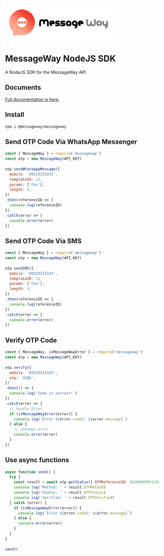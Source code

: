 ![messageWay](logo.png)
# MessageWay NodeJS SDK

A NodeJS SDK for the MessageWay API.

## Documents
[Full documentation is here.](https://messageway.github.io/MessageWayNodeJS)

## Install
```bash
npm i @messageway/messageway
```

## Send OTP Code Via **WhatsApp Messenger**
```js
const { MessageWay } = require('messageway')
const otp = new MessageWay(API_KEY)

otp.sendWhatsAppMessage({
  mobile: '09333333333',
  templateID: 12,
  params: ['Foo'],
  length: 4,
})
.then(referenceID => {
  console.log(referenceID)
})
.catch(error => {
  console.error(error)
})
```

## Send OTP Code Via **SMS**
```js
const { MessageWay } = require('messageway')
const otp = new MessageWay(API_KEY)

otp.sendSMS({
  mobile: '09333333333',
  templateID: 12,
  params: ['Foo'],
  length: 4,
})
.then(referenceID => {
  console.log(referenceID)
})
.catch(error => {
  console.error(error)
})
```

## Verify OTP Code
```js
const { MessageWay, isMessageWayError } = require('messageway')
const otp = new MessageWay(API_KEY)

otp.verify({
  mobile: '09333333333',
  otp: '3305',
})
.then(() => {
  console.log('Code is correct!')
})
.catch(error => {
  // handle Error
  if (isMessageWayError(error)) {
    console.log(`Error ${error.code}: ${error.message}`)
  } else {
    // unknown error
    console.error(error)
  }
})
```

## Use async functions
```js
async function send() {
  try {
    const result = await otp.getStatus({ OTPReferenceID: 1628960593121007556n })
    console.log('Method: ' + result.OTPMethod)
    console.log('Status: ' + result.OTPStatus)
    console.log('Verified: ' + result.OTPVerified)
  } catch (error) {
    if (isMessageWayError(error)) {
      console.log(`Error ${error.code}: ${error.message}`)
    } else {
      console.error(error)
    }
  }
}

send()
```
